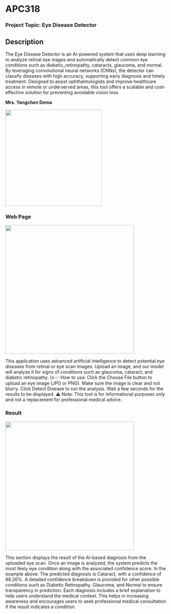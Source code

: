 # APC318

### Project Topic: Eye Disease Detector


## Description

The Eye Disease Detector is an AI-powered system that uses deep learning to analyze retinal eye
mages and automatically detect common eye conditions such as diabetic_retinopathy, 
cataracts, glaucoma, and normal. By leveraging convolutional neural networks (CNNs),
the detector can classify diseases with high accuracy, supporting early diagnosis and 
timely treatment. Designed to assist ophthalmologists and improve healthcare access in 
remote or underserved areas, this tool offers a scalable and cost-effective 
solution for preventing avoidable vision loss.


**Mrs. Yangchen Dema**  

<img src="https://github.com/user-attachments/assets/ff4bbffa-3126-43d7-a27b-8c3a6ceaea0c" width="300"/>

### Web Page
<img src="https://github.com/user-attachments/assets/6b276e6d-46b8-4209-9698-b947d5a2cf76" width="400"/>

This application uses advanced artificial intelligence to detect potential eye diseases from retinal or eye scan images. Upload an image, and our model will analyze it for signs of conditions such as glaucoma, cataract, and diabetic retinopathy.
\n ✅ How to use:
Click the Choose File button to upload an eye image (JPG or PNG).
Make sure the image is clear and not blurry.
Click Detect Disease to run the analysis.
Wait a few seconds for the results to be displayed.
⚠️ Note: This tool is for informational purposes only and not a replacement for professional medical advice.

### Result 

<img src="https://github.com/user-attachments/assets/a39be9de-b61c-42dc-abe1-5b23a21d8cb1" width="400" />

This section displays the result of the AI-based diagnosis from the uploaded eye scan. Once an image is analyzed, the system predicts the most likely eye condition along with the associated confidence score.
In the example above:
The predicted diagnosis is Cataract, with a confidence of 88.26%.
A detailed confidence breakdown is provided for other possible conditions such as Diabetic Retinopathy, Glaucoma, and Normal to ensure transparency in prediction.
Each diagnosis includes a brief explanation to help users understand the medical context. This helps in increasing awareness and encourages users to seek professional medical consultation if the result indicates a condition.

